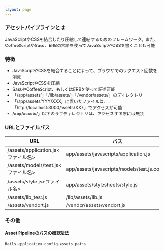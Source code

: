 ```yaml
---
layout: page
---
```

### アセットパイプラインとは
JavaScriptやCSSを結合したり圧縮して連結するためのフレームワーク。また、CoffeeScriptやSass、ERBの言語を使ってJavaScriptやCSSを書くことも可能

### 特徴
* JavaScriptやCSSを結合することによって、ブラウザでのリクエスト回数を削減
* JavaScriptやCSSを圧縮
* SassやCoffeeScript、もしくはERBを使って記述可能
* 「/app/assets/」「/lib/assets/」「/vendor/assets/」のディレクトリ
* 「/app/assets/YYY/XXX」に置いたファイルは、「http://localhost:3000/assets/XXX」でアクセスが可能
* /app/assets/」以下のサブディレクトリは、アクセスする際には無視

### URLとファイルパス

| URL                            | パス                                           |
|--------------------------------|----------------------------------------------|
| /assets/application.js<ファイル名> | app/assets/javascripts/application.js        |
| /assets/models/test.js<ファイル名> | app/assets/javascripts/models/test.js.coffee |
| /assets/style.js<ファイル名>       | app/assets/stylesheets/style.js              |
| /assets/lib_test.js            | /lib/assets/lib.js                           |
| /assets/vendort.js             | /vendor/assets/vendort.js                    |

### その他
#### Asset Pipelineのパスの確認法法
    Rails.application.config.assets.paths